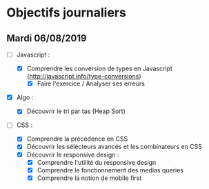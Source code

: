 # Objectifs journaliers

## Mardi 06/08/2019

- [ ] Javascript :

  - [x] Comprendre les conversion de types en Javascript (http://javascript.info/type-conversions)
    - [x] Faire l'exercice / Analyser ses erreurs

- [x] Algo :

  - [x] Découvrir le tri par tas (Heap Sort)

- [ ] CSS :
  - [x] Comprendre la précédence en CSS
  - [x] Découvrir les sélécteurs avancés et les combinateurs en CSS
  - [x] Découvrir le responsive design :
    - [x] Comprendre l'utilité du responsive design
    - [x] Comprendre le fonctionnement des medias queries
    - [x] Comprendre la notion de mobile first
